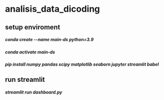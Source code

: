 # analisis_data_dicoding
## setup enviroment
##### conda create --name main-ds python=3.9
##### conda activate main-ds
##### pip install numpy pandas scipy matplotlib seaborn jupyter streamlit babel
## run streamlit
##### streamlit run dashboard.py
